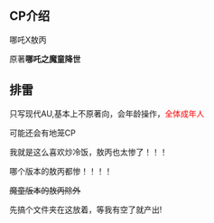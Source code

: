 ## CP介绍

哪吒X敖丙

原著**哪吒之魔童降世**

## 排雷

只写现代AU,基本上不原著向，会年龄操作，<font color='#ff0000'>全体成年人</font>

可能还会有地笼CP

我就是这么喜欢炒冷饭，敖丙也太惨了！！！

哪个版本的敖丙都惨！！！！

<s>魔童版本的敖丙除外</s>

先搞个文件夹在这放着，等我有空了就产出!
